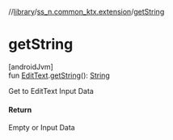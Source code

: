 //[library](../../index.md)/[ss_n.common_ktx.extension](index.md)/[getString](get-string.md)

# getString

[androidJvm]\
fun [EditText](https://developer.android.com/reference/kotlin/android/widget/EditText.html).[getString](get-string.md)(): [String](https://kotlinlang.org/api/latest/jvm/stdlib/kotlin/-string/index.html)

Get to EditText Input Data

#### Return

Empty or Input Data
